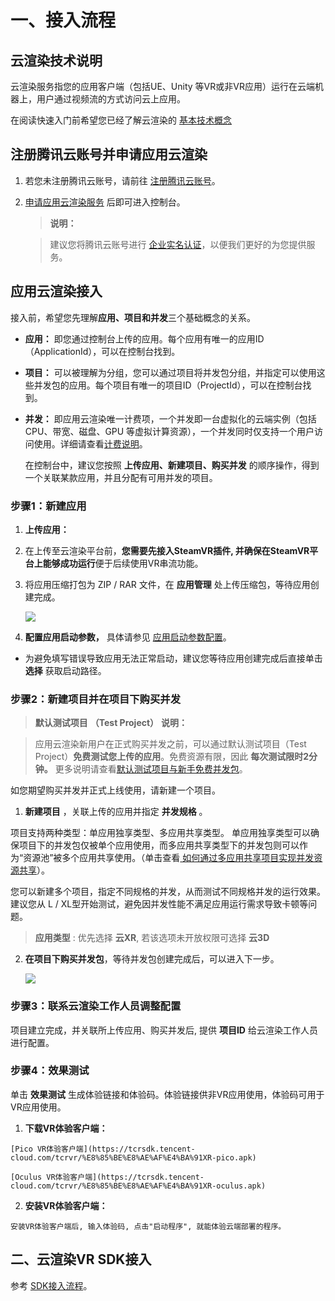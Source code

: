 # 一、接入流程

## 云渲染技术说明

云渲染服务指您的应用客户端（包括UE、Unity 等VR或非VR应用）运行在云端机器上，用户通过视频流的方式访问云上应用。

在阅读快速入门前希望您已经了解云渲染的 [基本技术概念](https://cloud.tencent.com/document/product/1547/75988)

## 注册腾讯云账号并申请应用云渲染
1. 若您未注册腾讯云账号，请前往 [注册腾讯云账号](https://cloud.tencent.com/register?s_url=https%3A%2F%2Fcloud.tencent.com%2F)。

2. [申请应用云渲染服务](https://console.cloud.tencent.com/car) 后即可进入控制台。
   

   > **说明：**
   > 

   > 建议您将腾讯云账号进行 [企业实名认证](https://cloud.tencent.com/document/product/378/10496)，以便我们更好的为您提供服务。
   > 

## 应用云渲染接入

接入前，希望您先理解**应用、项目和并发**三个基础概念的关系。
- **应用：** 即您通过控制台上传的应用。每个应用有唯一的应用ID（ApplicationId），可以在控制台找到。

- **项目：** 可以被理解为分组，您可以通过项目将并发包分组，并指定可以使用这些并发包的应用。每个项目有唯一的项目ID（ProjectId），可以在控制台找到。

- **并发：** 即应用云渲染唯一计费项，一个并发即一台虚拟化的云端实例（包括CPU、带宽、磁盘、GPU 等虚拟计算资源），一个并发同时仅支持一个用户访问使用。详细请查看[计费说明](https://write.woa.com/document/93900056324304896)。
   

   在控制台中，建议您按照 **上传应用、新建项目、购买并发** 的顺序操作，得到一个关联某款应用，并且分配有可用并发的项目。


### **步骤1：新建应用**
1. **上传应用：**

  1. 在上传至云渲染平台前，**您需要先接入SteamVR插件, 并确保在SteamVR平台上能够成功运行**便于后续使用VR串流功能。

  2. 将应用压缩打包为 ZIP / RAR 文件，在 **应用管理** 处上传压缩包，等待应用创建完成。


      ![](https://qcloudimg.tencent-cloud.cn/image/document/d43cbbc8bda9b4036a69c7153fc9c481.png)

2. **配置应用启动参数，** 具体请参见 [应用启动参数配置](https://cloud.tencent.com/document/product/1547/72369)。

  - 为避免填写错误导致应用无法正常启动，建议您等待应用创建完成后直接单击 **选择** 获取启动路径。


### **步骤2：新建项目并在项目下购买并发**

> **默认测试项目** **（Test Project）** **说明：**
> 

> 应用云渲染新用户在正式购买并发之前，可以通过默认测试项目（Test Project）**免费测试您上传的应用**。免费资源有限，因此 **每次测试限时2分钟。** 更多说明请查看[默认测试项目与新手免费并发包](https://write.woa.com/document/107789508743409664)。
> 


如您期望购买并发并正式上线使用，请新建一个项目。
1. **新建项目** ，关联上传的应用并指定 **并发规格** 。

  项目支持两种类型：单应用独享类型、多应用共享类型。
  单应用独享类型可以确保项目下的并发包仅被单个应用使用，而多应用共享类型下的并发包则可以作为“资源池”被多个应用共享使用。（单击查看[ 如何通过多应用共享项目实现并发资源共享](https://write.woa.com/document/100439631848730624#36a60fdc-fac4-46c6-9889-3357aef6e040)）。

  您可以新建多个项目，指定不同规格的并发，从而测试不同规格并发的运行效果。建议您从 L / XL型开始测试，避免因并发性能不满足应用运行需求导致卡顿等问题。

   > **应用类型** : 优先选择 **云XR**, 若该选项未开放权限可选择 **云3D**
   > 

2. **在项目下购买并发包**，等待并发包创建完成后，可以进入下一步。


   ![](https://write-document-release-1258344699.cos.ap-guangzhou.tencentcos.cn/100027236949/cd796c98b8de11ed9e14525400088f3a.png?q-sign-algorithm=sha1&q-ak=AKIDInciVM47EO_xl2hcGhpzS46FdfvXFA1AP1tNTQ3BOwTi5H3icJ-7BZLVA00T93Y0&q-sign-time=1689585450;1689589050&q-key-time=1689585450;1689589050&q-header-list=&q-url-param-list=&q-signature=4ac9c930d45b0e22f14ecd3ae7d284e1f8baf1e4&x-cos-security-token=hUzQzBdeXocjAGvl92CNElsZy2hjo8Ua8a36f97eb94047752d7304a5838394f2-XlVb_4jYfpu-eK65aoUamt23lXNqhxo7wYIbDX7TBn0ReMSX3AS7ZU8Xz-euatkNsRoyZrxYNCsw2i-2G0GoKBNMePmAA6cJfCNS8Ru8FVVPZs7i15fdtuI6hpVQM1cLpilj3ncU0R3ETwqhXbUhXZiJsCS8lkC4QvzZxCr23REAv-v4l71UXzIFMVl58cG7KZ_H-1dlezwIpniZ4ts2YJDWFzjvOLWQEDk8hneaTB4FK4EQ22BMAOT4a-URBhVn6LdlGmOsvVe6Q6a7Qhc9Ml1R_qCbAGmUg450D4lgOhvWVI218m4-1sNt4LpUUMlrDlbGlX7ZUm6Yum7A0c0SLu88pHmVc6c8SfP6rejO-0DyaB88gHLeRNtr9ggNDah)


### **步骤3：联系云渲染工作人员调整配置**

项目建立完成，并关联所上传应用、购买并发后, 提供 **项目ID** 给云渲染工作人员进行配置。


### **步骤4：效果测试**

单击 **效果测试** 生成体验链接和体验码。体验链接供非VR应用使用，体验码可用于VR应用使用。

  1. **下载VR体验客户端：**

	[Pico VR体验客户端](https://tcrsdk.tencent-cloud.com/tcrvr/%E8%85%BE%E8%AE%AF%E4%BA%91XR-pico.apk)

	[Oculus VR体验客户端](https://tcrsdk.tencent-cloud.com/tcrvr/%E8%85%BE%E8%AE%AF%E4%BA%91XR-oculus.apk)

  2. **安装VR体验客户端：**

	安装VR体验客户端后, 输入体验码, 点击"启动程序", 就能体验云端部署的程序。


## 二、云渲染VR SDK接入

参考 [SDK接入流程](SDK/README.md)。